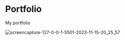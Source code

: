 # Portfolio
My portfolio

![screencapture-127-0-0-1-5501-2023-11-15-20_25_57](https://github.com/ravijabade12/OBISIP-TASK2/assets/109469844/022fde5e-f3a4-4e56-90de-e9a7d9ec10bd)
